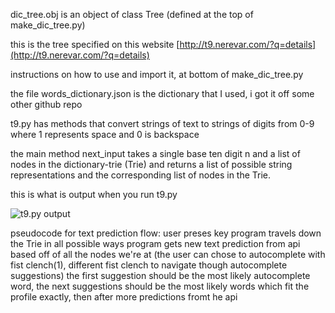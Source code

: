 dic_tree.obj is an object of class Tree (defined at the top of make_dic_tree.py) 

this is the tree specified on this website [http://t9.nerevar.com/?q=details](http://t9.nerevar.com/?q=details) 

instructions on how to use and import it, at bottom of make_dic_tree.py

the file words_dictionary.json is the dictionary that I used, i got it off some other github repo

t9.py has methods that convert strings of text to strings of digits from 0-9 where 1 represents space and 0 is backspace

the main method next_input takes a single base ten digit n and a list of nodes in the dictionary-trie (Trie) and returns a list of possible string representations and the corresponding list of nodes in the Trie. 

this is what is output when you run t9.py 

![t9.py output](https://github.com/NTX-McGill/NeuroTech-ML/tree/master/T9/t9pyoutput.png)

pseudocode for text prediction flow:
user preses key
program travels down the Trie in all possible ways
program gets new text prediction from api based off of all the nodes we're at (the user can chose to autocomplete with fist clench(1), different fist clench to navigate though autocomplete suggestions)
the first suggestion should be the most likely autocomplete word, the next suggestions should be the most likely words which fit the profile exactly, then after more predictions fromt he api

